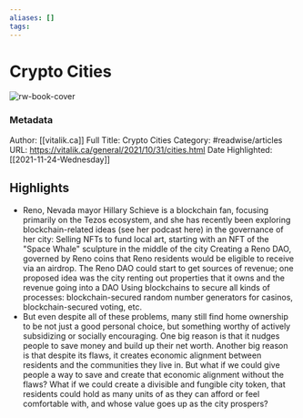 ```yaml
---
aliases: []
tags:
---
```

# Crypto Cities

![rw-book-cover](https://readwise-assets.s3.amazonaws.com/static/images/article3.5c705a01b476.png)
### Metadata
Author: [[vitalik.ca]]
Full Title: Crypto Cities
Category: #readwise/articles
URL: https://vitalik.ca/general/2021/10/31/cities.html
Date Highlighted: [[2021-11-24-Wednesday]]

## Highlights
- Reno, Nevada mayor Hillary Schieve is a blockchain fan, focusing primarily on the Tezos ecosystem, and she has recently been exploring blockchain-related ideas (see her podcast here) in the governance of her city: Selling NFTs to fund local art, starting with an NFT of the "Space Whale" sculpture in the middle of the city Creating a Reno DAO, governed by Reno coins that Reno residents would be eligible to receive via an airdrop. The Reno DAO could start to get sources of revenue; one proposed idea was the city renting out properties that it owns and the revenue going into a DAO Using blockchains to secure all kinds of processes: blockchain-secured random number generators for casinos, blockchain-secured voting, etc.
- But even despite all of these problems, many still find home ownership to be not just a good personal choice, but something worthy of actively subsidizing or socially encouraging. One big reason is that it nudges people to save money and build up their net worth. Another big reason is that despite its flaws, it creates economic alignment between residents and the communities they live in. But what if we could give people a way to save and create that economic alignment without the flaws? What if we could create a divisible and fungible city token, that residents could hold as many units of as they can afford or feel comfortable with, and whose value goes up as the city prospers?
